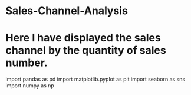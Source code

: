 # Sales-Channel-Analysis
# Here I have displayed the sales channel by the quantity of sales number.
import pandas as pd
import matplotlib.pyplot as plt
import seaborn as sns
import numpy as np
